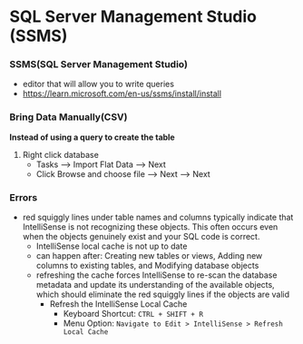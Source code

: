 # SQL Server Management Studio (SSMS)
### SSMS(SQL Server Management Studio)
-  editor that will allow you to write queries
- https://learn.microsoft.com/en-us/ssms/install/install



### Bring Data Manually(CSV)
**Instead of using a query to create the table**
1. Right click database
    - Tasks --> Import Flat Data --> Next
    - Click Browse and choose file --> Next --> Next
### Errors
- red squiggly lines under table names and columns typically indicate that IntelliSense is not recognizing these objects. This often occurs even when the objects genuinely exist and your SQL code is correct.
    - IntelliSense local cache is not up to date
    - can happen after: Creating new tables or views, Adding new columns to existing tables, and Modifying database objects
    - refreshing the cache forces IntelliSense to re-scan the database metadata and update its understanding of the available objects, which should eliminate the red squiggly lines if the objects are valid
        - Refresh the IntelliSense Local Cache
            - Keyboard Shortcut: `CTRL + SHIFT + R`
            - Menu Option: `Navigate to Edit > IntelliSense > Refresh Local Cache`
